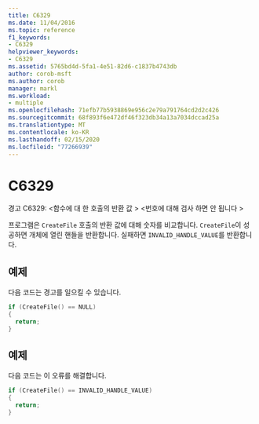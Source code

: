 ```yaml
---
title: C6329
ms.date: 11/04/2016
ms.topic: reference
f1_keywords:
- C6329
helpviewer_keywords:
- C6329
ms.assetid: 5765bd4d-5fa1-4e51-82d6-c1837b4743db
author: corob-msft
ms.author: corob
manager: markl
ms.workload:
- multiple
ms.openlocfilehash: 71efb77b5938869e956c2e79a791764cd2d2c426
ms.sourcegitcommit: 68f893f6e472df46f323db34a13a7034dccad25a
ms.translationtype: MT
ms.contentlocale: ko-KR
ms.lasthandoff: 02/15/2020
ms.locfileid: "77266939"
---
```

# <a name="c6329"></a>C6329
경고 C6329: \<함수에 대 한 호출의 반환 값 > \<번호에 대해 검사 하면 안 됩니다 >

 프로그램은 `CreateFile` 호출의 반환 값에 대해 숫자를 비교합니다. `CreateFile`이 성공하면 개체에 열린 핸들을 반환합니다. 실패하면 `INVALID_HANDLE_VALUE`를 반환합니다.

## <a name="example"></a>예제
 다음 코드는 경고를 일으킬 수 있습니다.

```cpp
if (CreateFile() == NULL)
{
  return;
}
```

## <a name="example"></a>예제
 다음 코드는 이 오류를 해결합니다.

```cpp
if (CreateFile() == INVALID_HANDLE_VALUE)
{
  return;
}
```
